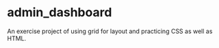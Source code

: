 # admin_dashboard

An exercise project of using grid for layout and practicing CSS as well as HTML.
